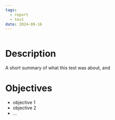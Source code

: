 ```yaml
---
tags:
  - report
  - test
date: 2024-09-16
---
```


```table-of-contents
```

# Description
A short summary of what this test was about, and 

# Objectives
- objective 1
- objective 2
- ...


